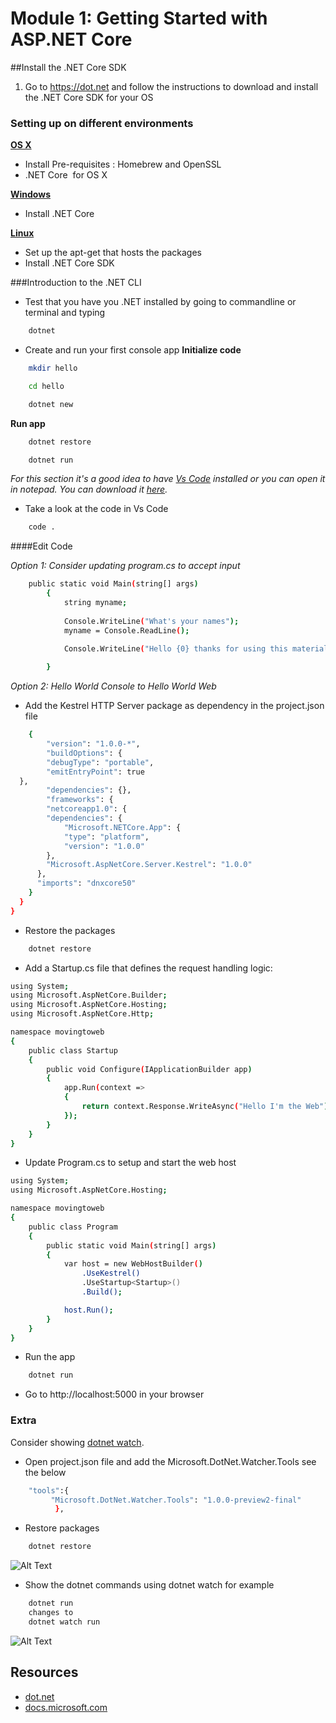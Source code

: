 # Module 1: Getting Started with ASP.NET Core 

##Install the .NET Core SDK 
1. Go to https://dot.net and follow the instructions to download and install the .NET Core SDK for your OS

### Setting up on different environments
[**OS X**](https://www.microsoft.com/net/core#macos)

- Install Pre-requisites : Homebrew and OpenSSL
- .NET Core  for OS X

[**Windows**](https://www.microsoft.com/net/core#windows)

- Install .NET Core

[**Linux**](https://www.microsoft.com/net/core#ubuntu)

- Set up the apt-get that hosts the packages 
- Install .NET Core SDK

###Introduction to the .NET CLI

- Test that you have you .NET installed by going to commandline or terminal and typing 
```sh
    dotnet 
```
- Create and run your first console app
**Initialize code**
```sh
    mkdir hello

    cd hello

    dotnet new
```
**Run app**
```sh
    dotnet restore

    dotnet run
```
*For this section it's a good idea to have [Vs Code](https://code.visualstudio.com/) installed or you can open it in notepad.  You can download it [here](https://code.visualstudio.com/).*

- Take a look at the code in Vs Code 

```sh
    code .
```
####Edit Code 

*Option 1: Consider updating program.cs to accept input* 
```sh
    public static void Main(string[] args)
        {
            string myname;
            
            Console.WriteLine("What's your names");
            myname = Console.ReadLine();

            Console.WriteLine("Hello {0} thanks for using this material", myname);
            
        }
```
*Option 2: Hello World Console to Hello World Web*

- Add the Kestrel HTTP Server package as  dependency in the project.json file
```sh
    {
        "version": "1.0.0-*",
        "buildOptions": {
        "debugType": "portable",
        "emitEntryPoint": true
  },
        "dependencies": {},
        "frameworks": {
        "netcoreapp1.0": {
        "dependencies": {
            "Microsoft.NETCore.App": {
            "type": "platform",
            "version": "1.0.0"
        },
        "Microsoft.AspNetCore.Server.Kestrel": "1.0.0"
      },
      "imports": "dnxcore50"
    }
  }
}
```
- Restore the packages 
```sh
    dotnet restore
```
- Add a Startup.cs file that defines the request handling logic:
```sh
using System;
using Microsoft.AspNetCore.Builder;
using Microsoft.AspNetCore.Hosting;
using Microsoft.AspNetCore.Http;

namespace movingtoweb
{
    public class Startup
    {
        public void Configure(IApplicationBuilder app)
        {
            app.Run(context =>
            {
                return context.Response.WriteAsync("Hello I'm the Web");
            });
        }
    }
}
```
- Update Program.cs to setup and start the web host 
```sh
using System;
using Microsoft.AspNetCore.Hosting;

namespace movingtoweb
{
    public class Program
    {
        public static void Main(string[] args)
        {
            var host = new WebHostBuilder()
                .UseKestrel()
                .UseStartup<Startup>()
                .Build();

            host.Run();
        }
    }
}
```
- Run the app 
```sh
    dotnet run
```
- Go to  http://localhost:5000 in your browser

### Extra 
Consider showing [dotnet watch](https://docs.asp.net/en/latest/tutorials/dotnet-watch.html?highlight=dotnet%20watch).
- Open project.json file and add the Microsoft.DotNet.Watcher.Tools see the below 

```sh
    "tools":{
         "Microsoft.DotNet.Watcher.Tools": "1.0.0-preview2-final"
          },
```
 
- Restore packages
```sh
    dotnet restore
```
![Alt Text](https://github.com/LadyNaggaga/ASP.NETCoreMVA/blob/master/Images/dotnetrestorewatcher.PNG)
- Show the dotnet commands using dotnet watch for example 
```sh
    dotnet run 
    changes to 
    dotnet watch run
```
![Alt Text](https://github.com/LadyNaggaga/ASP.NETCoreMVA/blob/master/Images/dotnetrunwatch.png)


## Resources
- [dot.net](https://www.microsoft.com/net) 
- [docs.microsoft.com](https://docs.microsoft.com/)

